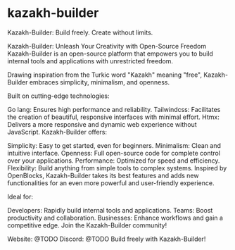 # kazakh-builder
Kazakh-Builder: Build freely. Create without limits.


Kazakh-Builder: Unleash Your Creativity with Open-Source Freedom
Kazakh-Builder is an open-source platform that empowers you to build internal tools and applications with unrestricted freedom.

Drawing inspiration from the Turkic word "Kazakh" meaning "free", Kazakh-Builder embraces simplicity, minimalism, and openness.

Built on cutting-edge technologies:

Go lang: Ensures high performance and reliability.
Tailwindcss: Facilitates the creation of beautiful, responsive interfaces with minimal effort.
Htmx: Delivers a more responsive and dynamic web experience without JavaScript.
Kazakh-Builder offers:

Simplicity: Easy to get started, even for beginners.
Minimalism: Clean and intuitive interface.
Openness: Full open-source code for complete control over your applications.
Performance: Optimized for speed and efficiency.
Flexibility: Build anything from simple tools to complex systems.
Inspired by OpenBlocks, Kazakh-Builder takes its best features and adds new functionalities for an even more powerful and user-friendly experience.

Ideal for:

Developers: Rapidly build internal tools and applications.
Teams: Boost productivity and collaboration.
Businesses: Enhance workflows and gain a competitive edge.
Join the Kazakh-Builder community!

Website: @TODO
Discord: @TODO
Build freely with Kazakh-Builder!
